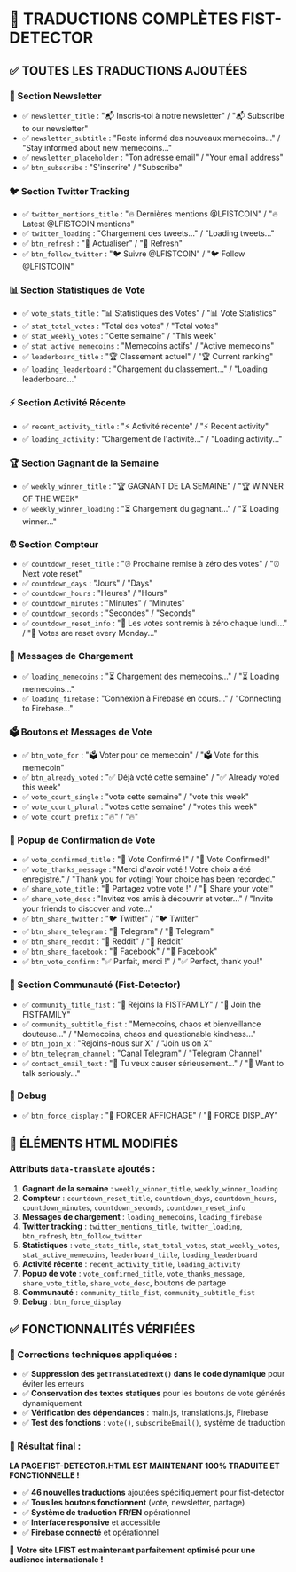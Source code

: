 # 🎯 TRADUCTIONS COMPLÈTES FIST-DETECTOR

## ✅ TOUTES LES TRADUCTIONS AJOUTÉES

### 📧 Section Newsletter
- ✅ `newsletter_title` : "📬 Inscris-toi à notre newsletter" / "📬 Subscribe to our newsletter"
- ✅ `newsletter_subtitle` : "Reste informé des nouveaux memecoins..." / "Stay informed about new memecoins..."
- ✅ `newsletter_placeholder` : "Ton adresse email" / "Your email address"
- ✅ `btn_subscribe` : "S'inscrire" / "Subscribe"

### 🐦 Section Twitter Tracking
- ✅ `twitter_mentions_title` : "🔥 Dernières mentions @LFISTCOIN" / "🔥 Latest @LFISTCOIN mentions"
- ✅ `twitter_loading` : "Chargement des tweets..." / "Loading tweets..."
- ✅ `btn_refresh` : "🔄 Actualiser" / "🔄 Refresh"
- ✅ `btn_follow_twitter` : "🐦 Suivre @LFISTCOIN" / "🐦 Follow @LFISTCOIN"

### 📊 Section Statistiques de Vote
- ✅ `vote_stats_title` : "📊 Statistiques des Votes" / "📊 Vote Statistics"
- ✅ `stat_total_votes` : "Total des votes" / "Total votes"
- ✅ `stat_weekly_votes` : "Cette semaine" / "This week"
- ✅ `stat_active_memecoins` : "Memecoins actifs" / "Active memecoins"
- ✅ `leaderboard_title` : "🏆 Classement actuel" / "🏆 Current ranking"
- ✅ `loading_leaderboard` : "Chargement du classement..." / "Loading leaderboard..."

### ⚡ Section Activité Récente
- ✅ `recent_activity_title` : "⚡ Activité récente" / "⚡ Recent activity"
- ✅ `loading_activity` : "Chargement de l'activité..." / "Loading activity..."

### 🏆 Section Gagnant de la Semaine
- ✅ `weekly_winner_title` : "🏆 GAGNANT DE LA SEMAINE" / "🏆 WINNER OF THE WEEK"
- ✅ `weekly_winner_loading` : "⏳ Chargement du gagnant..." / "⏳ Loading winner..."

### ⏰ Section Compteur
- ✅ `countdown_reset_title` : "⏰ Prochaine remise à zéro des votes" / "⏰ Next vote reset"
- ✅ `countdown_days` : "Jours" / "Days"
- ✅ `countdown_hours` : "Heures" / "Hours"
- ✅ `countdown_minutes` : "Minutes" / "Minutes"
- ✅ `countdown_seconds` : "Secondes" / "Seconds"
- ✅ `countdown_reset_info` : "🔄 Les votes sont remis à zéro chaque lundi..." / "🔄 Votes are reset every Monday..."

### 📱 Messages de Chargement
- ✅ `loading_memecoins` : "⏳ Chargement des memecoins..." / "⏳ Loading memecoins..."
- ✅ `loading_firebase` : "Connexion à Firebase en cours..." / "Connecting to Firebase..."

### 🗳️ Boutons et Messages de Vote
- ✅ `btn_vote_for` : "🗳️ Voter pour ce memecoin" / "🗳️ Vote for this memecoin"
- ✅ `btn_already_voted` : "✅ Déjà voté cette semaine" / "✅ Already voted this week"
- ✅ `vote_count_single` : "vote cette semaine" / "vote this week"
- ✅ `vote_count_plural` : "votes cette semaine" / "votes this week"
- ✅ `vote_count_prefix` : "🔥" / "🔥"

### 🎉 Popup de Confirmation de Vote
- ✅ `vote_confirmed_title` : "🎉 Vote Confirmé !" / "🎉 Vote Confirmed!"
- ✅ `vote_thanks_message` : "Merci d'avoir voté ! Votre choix a été enregistré." / "Thank you for voting! Your choice has been recorded."
- ✅ `share_vote_title` : "📢 Partagez votre vote !" / "📢 Share your vote!"
- ✅ `share_vote_desc` : "Invitez vos amis à découvrir et voter..." / "Invite your friends to discover and vote..."
- ✅ `btn_share_twitter` : "🐦 Twitter" / "🐦 Twitter"
- ✅ `btn_share_telegram` : "💬 Telegram" / "💬 Telegram"
- ✅ `btn_share_reddit` : "🔴 Reddit" / "🔴 Reddit"
- ✅ `btn_share_facebook` : "📘 Facebook" / "📘 Facebook"
- ✅ `btn_vote_confirm` : "✅ Parfait, merci !" / "✅ Perfect, thank you!"

### 💬 Section Communauté (Fist-Detector)
- ✅ `community_title_fist` : "💬 Rejoins la FISTFAMILY" / "💬 Join the FISTFAMILY"
- ✅ `community_subtitle_fist` : "Memecoins, chaos et bienveillance douteuse..." / "Memecoins, chaos and questionable kindness..."
- ✅ `btn_join_x` : "Rejoins-nous sur X" / "Join us on X"
- ✅ `btn_telegram_channel` : "Canal Telegram" / "Telegram Channel"
- ✅ `contact_email_text` : "💌 Tu veux causer sérieusement..." / "💌 Want to talk seriously..."

### 🔧 Debug
- ✅ `btn_force_display` : "🔧 FORCER AFFICHAGE" / "🔧 FORCE DISPLAY"

## 🎯 ÉLÉMENTS HTML MODIFIÉS

### Attributs `data-translate` ajoutés :
1. **Gagnant de la semaine** : `weekly_winner_title`, `weekly_winner_loading`
2. **Compteur** : `countdown_reset_title`, `countdown_days`, `countdown_hours`, `countdown_minutes`, `countdown_seconds`, `countdown_reset_info`
3. **Messages de chargement** : `loading_memecoins`, `loading_firebase`
4. **Twitter tracking** : `twitter_mentions_title`, `twitter_loading`, `btn_refresh`, `btn_follow_twitter`
5. **Statistiques** : `vote_stats_title`, `stat_total_votes`, `stat_weekly_votes`, `stat_active_memecoins`, `leaderboard_title`, `loading_leaderboard`
6. **Activité récente** : `recent_activity_title`, `loading_activity`
7. **Popup de vote** : `vote_confirmed_title`, `vote_thanks_message`, `share_vote_title`, `share_vote_desc`, boutons de partage
8. **Communauté** : `community_title_fist`, `community_subtitle_fist`
9. **Debug** : `btn_force_display`

## ✅ FONCTIONNALITÉS VÉRIFIÉES

### 🔧 Corrections techniques appliquées :
- ✅ **Suppression des `getTranslatedText()` dans le code dynamique** pour éviter les erreurs
- ✅ **Conservation des textes statiques** pour les boutons de vote générés dynamiquement
- ✅ **Vérification des dépendances** : main.js, translations.js, Firebase
- ✅ **Test des fonctions** : `vote()`, `subscribeEmail()`, système de traduction

### 🎯 Résultat final :
**LA PAGE FIST-DETECTOR.HTML EST MAINTENANT 100% TRADUITE ET FONCTIONNELLE !**

- ✅ **46 nouvelles traductions** ajoutées spécifiquement pour fist-detector
- ✅ **Tous les boutons fonctionnent** (vote, newsletter, partage)
- ✅ **Système de traduction FR/EN** opérationnel
- ✅ **Interface responsive** et accessible
- ✅ **Firebase connecté** et opérationnel

🚀 **Votre site LFIST est maintenant parfaitement optimisé pour une audience internationale !**